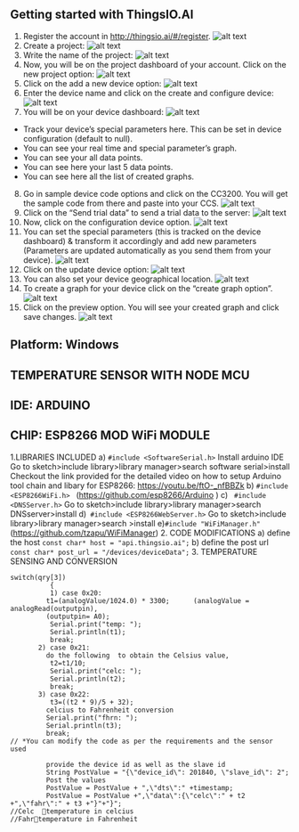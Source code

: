 ## Getting started with ThingsIO.AI

1. Register the account in http://thingsio.ai/#/register.
![alt text](https://s3.ap-south-1.amazonaws.com/thingsio-tuts/tutorial_html_m1f8581dd.png "Register the account")
2. Create a project:
![alt text](https://s3.ap-south-1.amazonaws.com/thingsio-tuts/tutorial_html_m4d897fd5.png "Create a project")
3. Write the name of the project:
![alt text](https://s3.ap-south-1.amazonaws.com/thingsio-tuts/tutorial_html_m33ab5c79.png "Write the name of the project")
4. Now, you will be on the project dashboard of your account. Click on the new project option:
![alt text](https://s3.ap-south-1.amazonaws.com/thingsio-tuts/tutorial_html_15ba7b54.png "Project Dashboard")
5. Click on the add a new device option:
![alt text](https://s3.ap-south-1.amazonaws.com/thingsio-tuts/tutorial_html_15ba7b54.png "New Device")
6. Enter the device name and click on the create and configure device:
![alt text](https://s3.ap-south-1.amazonaws.com/thingsio-tuts/tutorial_html_7c55cf30.png "Device Name")
7. You will be on your device dashboard:
![alt text](https://s3.ap-south-1.amazonaws.com/thingsio-tuts/tutorial_html_m78b16072.png "device dashboard")

* Track your device’s special parameters here. This can be set in device configuration (default to null).
* You can see your real time and special parameter’s graph.
* You can see your all data points.
* You can see here your last 5 data points.
* You can see here all the list of created graphs.

8. Go in sample device code options and click on the CC3200. You will get the sample code from there and paste into your CCS.
![alt text](https://s3.ap-south-1.amazonaws.com/thingsio-tuts/tutorial_html_67e2f411.png "device dashboard")
9. Click on the “Send trial data” to send a trial data to the server:
![alt text](https://s3.ap-south-1.amazonaws.com/thingsio-tuts/tutorial_html_m3b9bdbc7.png "Send trial data")
10. Now, click on the configuration device option.
![alt text](https://s3.ap-south-1.amazonaws.com/thingsio-tuts/tutorial_html_41da8116.png "configuration device")
11. You can set the special parameters (this is tracked on the device dashboard) & transform it accordingly and add new parameters (Parameters are updated automatically as you send them from your device).
![alt text](https://s3.ap-south-1.amazonaws.com/thingsio-tuts/tutorial_html_2a97afea.png "special parameters")
12. Click on the update device option:
![alt text](https://s3.ap-south-1.amazonaws.com/thingsio-tuts/tutorial_html_m59124fa6.png "update device option")
13. You can also set your device geographical location.
![alt text](https://s3.ap-south-1.amazonaws.com/thingsio-tuts/tutorial_html_6b115ebe.png "device geographical location")
14. To create a graph for your device click on the “create graph option”.
![alt text](https://s3.ap-south-1.amazonaws.com/thingsio-tuts/tutorial_html_2902f544.png "create graph option")
15. Click on the preview option. You will see your created graph and click save changes.
![alt text](https://s3.ap-south-1.amazonaws.com/thingsio-tuts/tutorial_html_m2c1996f2.png "graph") 
 

## Platform: Windows
## TEMPERATURE SENSOR WITH NODE MCU
## IDE: ARDUINO
## CHIP: ESP8266 MOD WiFi  MODULE
1.LIBRARIES INCLUDED
a)  ```#include <SoftwareSerial.h>```
Install arduino IDE 
Go to sketch>include library>library manager>search software serial>install
Checkout the  link provided for the detailed video on how to setup Arduino tool chain and libary for ESP8266:  https://youtu.be/ftO-_nfBBZk
b) ```#include <ESP8266WiFi.h> ```
(https://github.com/esp8266/Arduino  )
c) ``` #include <DNSServer.h>```
Go to sketch>include library>library manager>search DNSserver>install
d)``` #include <ESP8266WebServer.h>```
Go to sketch>include library>library manager>search >install
e)``` #include "WiFiManager.h"   ``` 
(https://github.com/tzapu/WiFiManager)
      2. CODE MODIFICATIONS
a) define the host 
       		    ```const char* host = "api.thingsio.ai";```
b) define the post url
       	```	    const char* post_url = "/devices/deviceData";```
       3. TEMPERATURE SENSING AND CONVERSION
    
``` 
switch(qry[3])
          {
          1) case 0x20:
         t1=(analogValue/1024.0) * 3300;      (analogValue = analogRead(outputpin),
         (outputpin= A0);
          Serial.print("temp: ");
          Serial.println(t1);
          break;  
       2) case 0x21:
         do the following  to obtain the Celsius value,
          t2=t1/10; 
          Serial.print("celc: ");
          Serial.println(t2);
          break;   
       3) case 0x22:
          t3=((t2 * 9)/5 + 32);
         celcius to Fahrenheit conversion
         Serial.print("fhrn: ");
         Serial.println(t3);
         break;
// *You can modify the code as per the requirements and the sensor used

         provide the device id as well as the slave id
         String PostValue = "{\"device_id\": 201840, \"slave_id\": 2";
         Post the values 
         PostValue = PostValue + ",\"dts\":" +timestamp;
         PostValue = PostValue +",\"data\":{\"celc\":" + t2 +",\"fahr\":" + t3 +"}"+"}";
//Celc  temperature in celcius
//Fahrtemperature in Fahrenheit
```


 